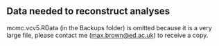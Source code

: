 ## Data needed to reconstruct analyses

mcmc.vcv5.RData (in the Backups folder) is omitted because it is a very large file, please contact me (max.brown@ed.ac.uk) to receive a copy.